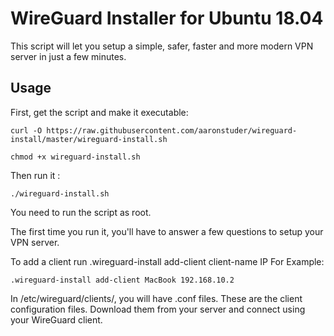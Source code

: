 # WireGuard Installer for Ubuntu 18.04

This script will let you setup a simple, safer, faster and more modern VPN server in just a few minutes.

## Usage

First, get the script and make it executable:
```
curl -O https://raw.githubusercontent.com/aaronstuder/wireguard-install/master/wireguard-install.sh
```
```
chmod +x wireguard-install.sh
```
Then run it :
```
./wireguard-install.sh
```
You need to run the script as root.

The first time you run it, you'll have to answer a few questions to setup your VPN server.

To add a client run .wireguard-install add-client client-name IP
For Example:
```
.wireguard-install add-client MacBook 192.168.10.2
```
In /etc/wireguard/clients/, you will have .conf files. These are the client configuration files. Download them from your server and connect using your WireGuard client.
